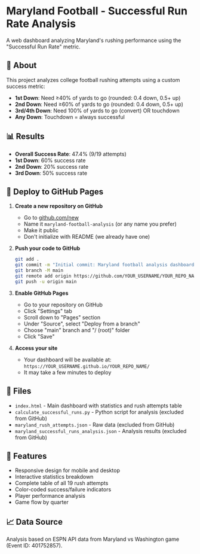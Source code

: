 # Maryland Football - Successful Run Rate Analysis

A web dashboard analyzing Maryland's rushing performance using the "Successful Run Rate" metric.

## 🏈 About

This project analyzes college football rushing attempts using a custom success metric:

- **1st Down**: Need ≥40% of yards to go (rounded: 0.4 down, 0.5+ up)
- **2nd Down**: Need ≥60% of yards to go (rounded: 0.4 down, 0.5+ up)  
- **3rd/4th Down**: Need 100% of yards to go (convert) OR touchdown
- **Any Down**: Touchdown = always successful

## 📊 Results

- **Overall Success Rate**: 47.4% (9/19 attempts)
- **1st Down**: 60% success rate
- **2nd Down**: 20% success rate  
- **3rd Down**: 50% success rate

## 🚀 Deploy to GitHub Pages

1. **Create a new repository on GitHub**
   - Go to [github.com/new](https://github.com/new)
   - Name it `maryland-football-analysis` (or any name you prefer)
   - Make it public
   - Don't initialize with README (we already have one)

2. **Push your code to GitHub**
   ```bash
   git add .
   git commit -m "Initial commit: Maryland football analysis dashboard"
   git branch -M main
   git remote add origin https://github.com/YOUR_USERNAME/YOUR_REPO_NAME.git
   git push -u origin main
   ```

3. **Enable GitHub Pages**
   - Go to your repository on GitHub
   - Click "Settings" tab
   - Scroll down to "Pages" section
   - Under "Source", select "Deploy from a branch"
   - Choose "main" branch and "/ (root)" folder
   - Click "Save"

4. **Access your site**
   - Your dashboard will be available at: `https://YOUR_USERNAME.github.io/YOUR_REPO_NAME/`
   - It may take a few minutes to deploy

## 📁 Files

- `index.html` - Main dashboard with statistics and rush attempts table
- `calculate_successful_runs.py` - Python script for analysis (excluded from GitHub)
- `maryland_rush_attempts.json` - Raw data (excluded from GitHub)
- `maryland_successful_runs_analysis.json` - Analysis results (excluded from GitHub)

## 🎯 Features

- Responsive design for mobile and desktop
- Interactive statistics breakdown
- Complete table of all 19 rush attempts
- Color-coded success/failure indicators
- Player performance analysis
- Game flow by quarter

## 📈 Data Source

Analysis based on ESPN API data from Maryland vs Washington game (Event ID: 401752857).
